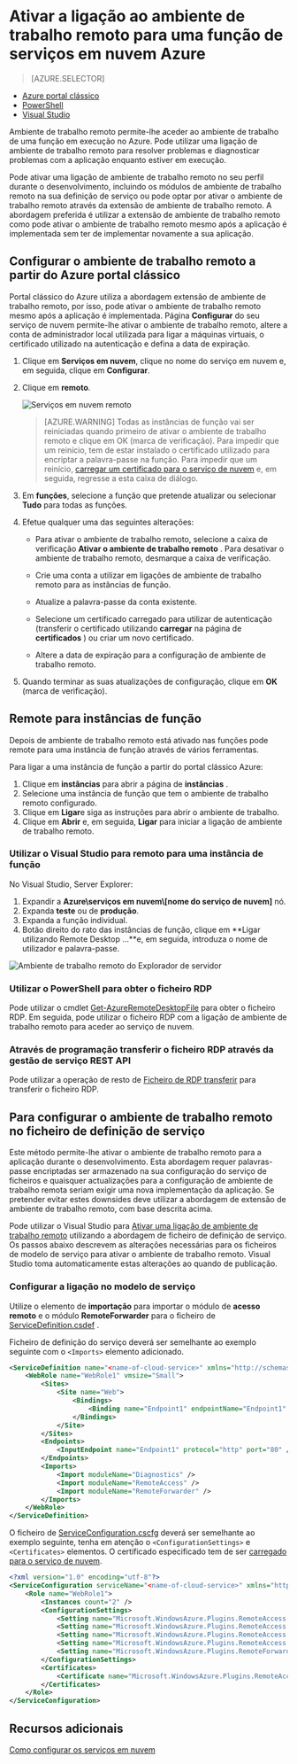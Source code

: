 <properties 
pageTitle="Ativar a ligação ao ambiente de trabalho remoto para uma função de serviços em nuvem Azure" 
description="Como configurar a sua aplicação de serviço de nuvem azure para permitir ligações de ambiente de trabalho remotas" 
services="cloud-services" 
documentationCenter="" 
authors="sbtron" 
manager="timlt" 
editor=""/>
<tags 
ms.service="cloud-services" 
ms.workload="tbd" 
ms.tgt_pltfrm="na" 
ms.devlang="na" 
ms.topic="article" 
ms.date="02/17/2016" 
ms.author="saurabh"/>

# <a name="enable-remote-desktop-connection-for-a-role-in-azure-cloud-services"></a>Ativar a ligação ao ambiente de trabalho remoto para uma função de serviços em nuvem Azure

>[AZURE.SELECTOR]
- [Azure portal clássico](cloud-services-role-enable-remote-desktop.md)
- [PowerShell](cloud-services-role-enable-remote-desktop-powershell.md)
- [Visual Studio](../vs-azure-tools-remote-desktop-roles.md)


Ambiente de trabalho remoto permite-lhe aceder ao ambiente de trabalho de uma função em execução no Azure. Pode utilizar uma ligação de ambiente de trabalho remoto para resolver problemas e diagnosticar problemas com a aplicação enquanto estiver em execução. 

Pode ativar uma ligação de ambiente de trabalho remoto no seu perfil durante o desenvolvimento, incluindo os módulos de ambiente de trabalho remoto na sua definição de serviço ou pode optar por ativar o ambiente de trabalho remoto através da extensão de ambiente de trabalho remoto. A abordagem preferida é utilizar a extensão de ambiente de trabalho remoto como pode ativar o ambiente de trabalho remoto mesmo após a aplicação é implementada sem ter de implementar novamente a sua aplicação. 


## <a name="configure-remote-desktop-from-the-azure-classic-portal"></a>Configurar o ambiente de trabalho remoto a partir do Azure portal clássico
Portal clássico do Azure utiliza a abordagem extensão de ambiente de trabalho remoto, por isso, pode ativar o ambiente de trabalho remoto mesmo após a aplicação é implementada. Página **Configurar** do seu serviço de nuvem permite-lhe ativar o ambiente de trabalho remoto, altere a conta de administrador local utilizada para ligar a máquinas virtuais, o certificado utilizado na autenticação e defina a data de expiração. 


1. Clique em **Serviços em nuvem**, clique no nome do serviço em nuvem e, em seguida, clique em **Configurar**.

2. Clique em **remoto**.
    
    ![Serviços em nuvem remoto](./media/cloud-services-role-enable-remote-desktop/CloudServices_Remote.png)
    
    > [AZURE.WARNING] Todas as instâncias de função vai ser reiniciadas quando primeiro de ativar o ambiente de trabalho remoto e clique em OK (marca de verificação). Para impedir que um reinício, tem de estar instalado o certificado utilizado para encriptar a palavra-passe na função. Para impedir que um reinício, [carregar um certificado para o serviço de nuvem](cloud-services-how-to-create-deploy/#how-to-upload-a-certificate-for-a-cloud-service) e, em seguida, regresse a esta caixa de diálogo.
    

3. Em **funções**, selecione a função que pretende atualizar ou selecionar **Tudo** para todas as funções.

4. Efetue qualquer uma das seguintes alterações:
    
    - Para ativar o ambiente de trabalho remoto, selecione a caixa de verificação **Ativar o ambiente de trabalho remoto** . Para desativar o ambiente de trabalho remoto, desmarque a caixa de verificação.
    
    - Crie uma conta a utilizar em ligações de ambiente de trabalho remoto para as instâncias de função.
    
    - Atualize a palavra-passe da conta existente.
    
    - Selecione um certificado carregado para utilizar de autenticação (transferir o certificado utilizando **carregar** na página de **certificados** ) ou criar um novo certificado. 
    
    - Altere a data de expiração para a configuração de ambiente de trabalho remoto.

5. Quando terminar as suas atualizações de configuração, clique em **OK** (marca de verificação).


## <a name="remote-into-role-instances"></a>Remote para instâncias de função
Depois de ambiente de trabalho remoto está ativado nas funções pode remote para uma instância de função através de vários ferramentas.

Para ligar a uma instância de função a partir do portal clássico Azure:
    
  1.   Clique em **instâncias** para abrir a página de **instâncias** .
  2.   Selecione uma instância de função que tem o ambiente de trabalho remoto configurado.
  3.   Clique em **Ligar**e siga as instruções para abrir o ambiente de trabalho. 
  4.   Clique em **Abrir** e, em seguida, **Ligar** para iniciar a ligação de ambiente de trabalho remoto. 


### <a name="use-visual-studio-to-remote-into-a-role-instance"></a>Utilizar o Visual Studio para remoto para uma instância de função

No Visual Studio, Server Explorer:

1. Expandir a **Azure\\serviços em nuvem\\[nome do serviço de nuvem]** nó.
2. Expanda **teste** ou de **produção**.
3. Expanda a função individual.
4. Botão direito do rato das instâncias de função, clique em **Ligar utilizando Remote Desktop …**e, em seguida, introduza o nome de utilizador e palavra-passe. 

![Ambiente de trabalho remoto do Explorador de servidor](./media/cloud-services-role-enable-remote-desktop/ServerExplorer_RemoteDesktop.png)


### <a name="use-powershell-to-get-the-rdp-file"></a>Utilizar o PowerShell para obter o ficheiro RDP
Pode utilizar o cmdlet [Get-AzureRemoteDesktopFile](https://msdn.microsoft.com/library/azure/dn495261.aspx) para obter o ficheiro RDP. Em seguida, pode utilizar o ficheiro RDP com a ligação de ambiente de trabalho remoto para aceder ao serviço de nuvem.

### <a name="programmatically-download-the-rdp-file-through-the-service-management-rest-api"></a>Através de programação transferir o ficheiro RDP através da gestão de serviço REST API
Pode utilizar a operação de resto de [Ficheiro de RDP transferir](https://msdn.microsoft.com/library/jj157183.aspx) para transferir o ficheiro RDP. 



## <a name="to-configure-remote-desktop-in-the-service-definition-file"></a>Para configurar o ambiente de trabalho remoto no ficheiro de definição de serviço

Este método permite-lhe ativar o ambiente de trabalho remoto para a aplicação durante o desenvolvimento. Esta abordagem requer palavras-passe encriptadas ser armazenado na sua configuração do serviço de ficheiros e quaisquer actualizações para a configuração de ambiente de trabalho remota seriam exigir uma nova implementação da aplicação. Se pretender evitar estes downsides deve utilizar a abordagem de extensão de ambiente de trabalho remoto, com base descrita acima.  

Pode utilizar o Visual Studio para [Ativar uma ligação de ambiente de trabalho remoto](../vs-azure-tools-remote-desktop-roles.md) utilizando a abordagem de ficheiro de definição de serviço.  
Os passos abaixo descrevem as alterações necessárias para os ficheiros de modelo de serviço para ativar o ambiente de trabalho remoto. Visual Studio toma automaticamente estas alterações ao quando de publicação.

### <a name="set-up-the-connection-in-the-service-model"></a>Configurar a ligação no modelo de serviço 
Utilize o elemento de **importação** para importar o módulo de **acesso remoto** e o módulo **RemoteForwarder** para o ficheiro de [ServiceDefinition.csdef](cloud-services-model-and-package.md#csdef) .

Ficheiro de definição do serviço deverá ser semelhante ao exemplo seguinte com o `<Imports>` elemento adicionado.

```xml
<ServiceDefinition name="<name-of-cloud-service>" xmlns="http://schemas.microsoft.com/ServiceHosting/2008/10/ServiceDefinition" schemaVersion="2013-03.2.0">
    <WebRole name="WebRole1" vmsize="Small">
        <Sites>
            <Site name="Web">
                <Bindings>
                    <Binding name="Endpoint1" endpointName="Endpoint1" />
                </Bindings>
            </Site>
        </Sites>
        <Endpoints>
            <InputEndpoint name="Endpoint1" protocol="http" port="80" />
        </Endpoints>
        <Imports>
            <Import moduleName="Diagnostics" />
            <Import moduleName="RemoteAccess" />
            <Import moduleName="RemoteForwarder" />
        </Imports>
    </WebRole>
</ServiceDefinition>
```
O ficheiro de [ServiceConfiguration.cscfg](cloud-services-model-and-package.md#cscfg) deverá ser semelhante ao exemplo seguinte, tenha em atenção o `<ConfigurationSettings>` e `<Certificates>` elementos. O certificado especificado tem de ser [carregado para o serviço de nuvem](../cloud-services-how-to-create-deploy.md#how-to-upload-a-certificate-for-a-cloud-service).

```xml
<?xml version="1.0" encoding="utf-8"?>
<ServiceConfiguration serviceName="<name-of-cloud-service>" xmlns="http://schemas.microsoft.com/ServiceHosting/2008/10/ServiceConfiguration" osFamily="3" osVersion="*" schemaVersion="2013-03.2.0">
    <Role name="WebRole1">
        <Instances count="2" />
        <ConfigurationSettings>
            <Setting name="Microsoft.WindowsAzure.Plugins.RemoteAccess.Enabled" value="true" />
            <Setting name="Microsoft.WindowsAzure.Plugins.RemoteAccess.AccountUsername" value="[name-of-user-account]" />
            <Setting name="Microsoft.WindowsAzure.Plugins.RemoteAccess.AccountEncryptedPassword" value="[base-64-encrypted-user-password]" />
            <Setting name="Microsoft.WindowsAzure.Plugins.RemoteAccess.AccountExpiration" value="[certificate-expiration]" />
            <Setting name="Microsoft.WindowsAzure.Plugins.RemoteForwarder.Enabled" value="true" />
        </ConfigurationSettings>
        <Certificates>
            <Certificate name="Microsoft.WindowsAzure.Plugins.RemoteAccess.PasswordEncryption" thumbprint="[certificate-thumbprint]" thumbprintAlgorithm="sha1" />
        </Certificates>
    </Role>
</ServiceConfiguration>
```


## <a name="additional-resources"></a>Recursos adicionais

[Como configurar os serviços em nuvem](cloud-services-how-to-configure.md)